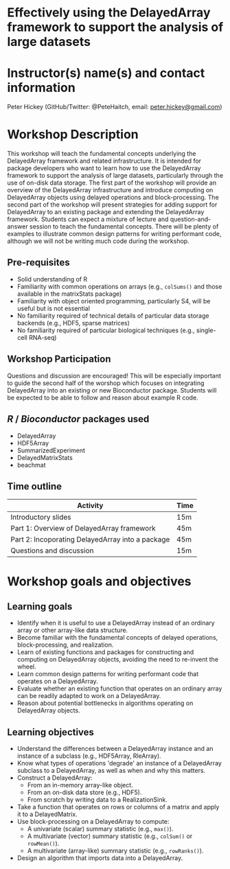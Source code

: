 # Effectively using the DelayedArray framework to support the analysis of large  datasets

# Instructor(s) name(s) and contact information

Peter Hickey (GitHub/Twitter: @PeteHaitch, email: peter.hickey@gmail.com)

# Workshop Description

This workshop will teach the fundamental concepts underlying the DelayedArray framework and related infrastructure. 
It is intended for package developers who want to learn how to use the DelayedArray framework to support the analysis of large datasets, particularly through the use of on-disk data storage.
The first part of the workshop will provide an overview of the DelayedArray 
infrastructure and introduce computing on DelayedArray objects using delayed operations and block-processing.
The second part of the workshop will present strategies for adding support for DelayedArray to an existing package and extending the DelayedArray framework.
Students can expect a mixture of lecture and question-and-answer session to teach the fundamental concepts.
There will be plenty of examples to illustrate common design patterns for writing performant code, although we will not be writing much code during the workshop.

## Pre-requisites

* Solid understanding of R
* Familiarity with common operations on arrays (e.g., `colSums()` and those available in the matrixStats package)
* Familiarity with object oriented programming, particularly S4, will be useful but is not essential
* No familiarity required of technical details of particular data storage backends (e.g., HDF5, sparse matrices)
* No familiarity required of particular biological techniques (e.g., single-cell RNA-seq)

## Workshop Participation

Questions and discussion are encouraged! 
This will be especially important to guide the second half of the worshop which focuses on integrating DelayedArray into an existing or new Bioconductor package.
Students will be expected to be able to follow and reason about example R code. 

## _R_ / _Bioconductor_ packages used

* DelayedArray
* HDF5Array
* SummarizedExperiment
* DelayedMatrixStats
* beachmat

## Time outline

| Activity                                          | Time |
|---------------------------------------------------|------|
| Introductory slides                               | 15m  |
| Part 1: Overview of DelayedArray framework        | 45m  |
| Part 2: Incoporating DelayedArray into a package  | 45m  |
| Questions and discussion                          | 15m  |

# Workshop goals and objectives

## Learning goals

* Identify when it is useful to use a DelayedArray instead of an ordinary array or other array-like data structure.
* Become familiar with the fundamental concepts of delayed operations, block-processing, and realization.
* Learn of existing functions and packages for constructing and computing on DelayedArray objects, avoiding the need to re-invent the wheel.
* Learn common design patterns for writing performant code that operates on a DelayedArray.
* Evaluate whether an existing function that operates on an ordinary array can be readily adapted to work on a DelayedArray.
* Reason about potential bottlenecks in algorithms operating on DelayedArray objects.

## Learning objectives

* Understand the differences between a DelayedArray instance and an instance of a subclass (e.g., HDF5Array, RleArray).
* Know what types of operations 'degrade' an instance of a DelayedArray subclass to a DelayedArray, as well as when and why this matters.
* Construct a DelayedArray:
  * From an in-memory array-like object.
  * From an on-disk data store (e.g., HDF5).
  * From scratch by writing data to a RealizationSink.
* Take a function that operates on rows or columns of a matrix and apply it to a DelayedMatrix.
* Use block-processing on a DelayedArray to compute:
  * A univariate (scalar) summary statistic (e.g., `max()`).
  * A multivariate (vector) summary statistic (e.g., `colSum()` or `rowMean()`).
  * A multivariate (array-like) summary statistic (e.g., `rowRanks()`).
* Design an algorithm that imports data into a DelayedArray.
